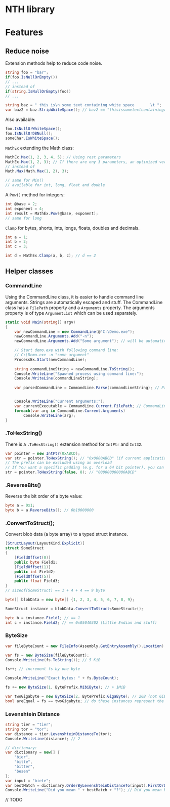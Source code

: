 NTH library
===========

# Features

## Reduce noise

Extension methods help to reduce code noise.
```C#
string foo = "bar";
if(foo.IsNullOrEmpty())
// ...
// instead of
if(string.IsNullOrEmpty(foo))
// ...

string baz = " this is\n some text containing white space    	\t ";
var baz2 = baz.StripWhiteSpace(); // baz2 == "thisissometextcontainingwhitespace"
```

Also available:
```C#
foo.IsNullOrWhiteSpace();
foo.IsNullOrDBNull();
someChar.IsWhiteSpace();
```

`MathEx` extending the Math class:
```C#
MathEx.Max(1, 2, 3, 4, 5); // Using rest parameters
MathEx.Max(1, 2, 3); // If there are ony 3 parameters, an optimized version is used
// instead of
Math.Max(Math.Max(1, 2), 3);

// same for Min()
// available for int, long, float and double
```
A `Pow()` method for integers:
```C#
int @base = 2;
int exponent = 4;
int result = MathEx.Pow(@base, exponent);
// same for long
```

`Clamp` for bytes, shorts, ints, longs, floats, doubles and decimals.
```C#
int a = 1;
int b = 2;
int c = 3;

int d = MathEx.Clamp(a, b, c); // d == 2
```


## Helper classes


### CommandLine

Using the CommandLine class, it is easier to handle command line arguments. Strings are automatically escaped and stuff.
The CommandLine class has a `FilePath` property and a `Arguments` property. The arguments property is of type `ArgumentList` which can be used separately.

```C#
static void Main(string[] argv)
{
	var newCommandLine = new CommandLine(@"C:\Demo.exe");
	newCommandLine.Arguments.Add("-n");
	newCommandLine.Arguments.Add("Some argument"); // will be automatically set in quotes

	// Start demo.exe with following command line:
	// C:\Demo.exe -n "some argument"
	ProcessEx.Start(newCommandLine);
	
	string commandLineString = newCommandLine.ToString();
	Console.WriteLine("Spawned process using command line:");
	Console.WriteLine(commandLineString);
	
	var parsedCommandLine = CommandLine.Parse(commandLineString); // Parsing functionality available


	Console.WriteLine("Current arguments:");
	var currentExecutable = CommandLine.Current.FilePath; // CommandLine.Current returns the command line of the current process
	foreach(var arg in CommandLine.Current.Arguments)
		Console.WriteLine(arg);
}
```

### .ToHexString()
There is a `.ToHexString()` extension method for `IntPtr` and `Int32`.
```C#
var pointer = new IntPtr(0xABCD);
var str = pointer.ToHexString(); // "0x0000ABCD" (if current application is running as a 32-bit process)
// The prefix can be excluded using an overload
// If You want a specific padding (e.g. for a 64 bit pointer), you can do this explicitly using an overload:
str = pointer.ToHexString(false, 8); // "000000000000ABCD"
```

### .ReverseBits()
Reverse the bit order of a byte value:
```C#
byte a = 0x1;
byte b = a.ReverseBits(); // 0b10000000
```

### .ConvertToStruct<T>();
Convert blob data (a byte array) to a typed struct instance.

```C#
[StructLayout(LayoutKind.Explicit)]
struct SomeStruct
{
	[FieldOffset(0)]
	public byte Field1;
	[FieldOffset(1)]
	public int Field2;
	[FieldOffset(5)]
	public float Field3;
}
// sizeof(SomeStruct) == 1 + 4 + 4 == 9 byte

byte[] blobData = new byte[] {1, 2, 3, 4, 5, 6, 7, 8, 9};

SomeStruct instance = blobData.ConvertToStruct<SomeStruct>();

byte b = instance.Field1; // == 1
int c = instance.Field2; // == 0x05040302 (Little Endian and stuff)

```

### ByteSize

```C#
var fileByteCount = new FileInfo(Assembly.GetEntryAssembly().Location).Length; // e.g. 5120

var fs = new ByteSize(fileByteCount);
Console.WriteLine(fs.ToString()); // 5 KiB

fs++; // increment fs by one byte

Console.WriteLine("Exact bytes: " + fs.ByteCount);

fs += new ByteSize(1, BytePrefix.MibiByte); // + 1MiB

var twoGigabyte = new ByteSize(2, BytePrefix.GigaByte); // 2GB (not GiB)
bool areEqual = fs == twoGigabyte; // do these instances represent the same byte size?
```

### Levenshtein Distance

```C#
string tier = "tier";
string tor = "tor";
var distance = tier.LevenshteinDistanceTo(tor);
Console.WriteLine(distance); // 2

// dictionary:
var dictionary = new[] {
	"bier",
	"bitte",
	"bitter",
	"besen"
};
var input = "biete";
var bestMatch = dictionary.OrderByLevenshteinDistanceTo(input).FirstOrDefault();
Console.WriteLine("Did you mean " + bestMatch + "?"); // Did you mean bitte?
```

// TODO
